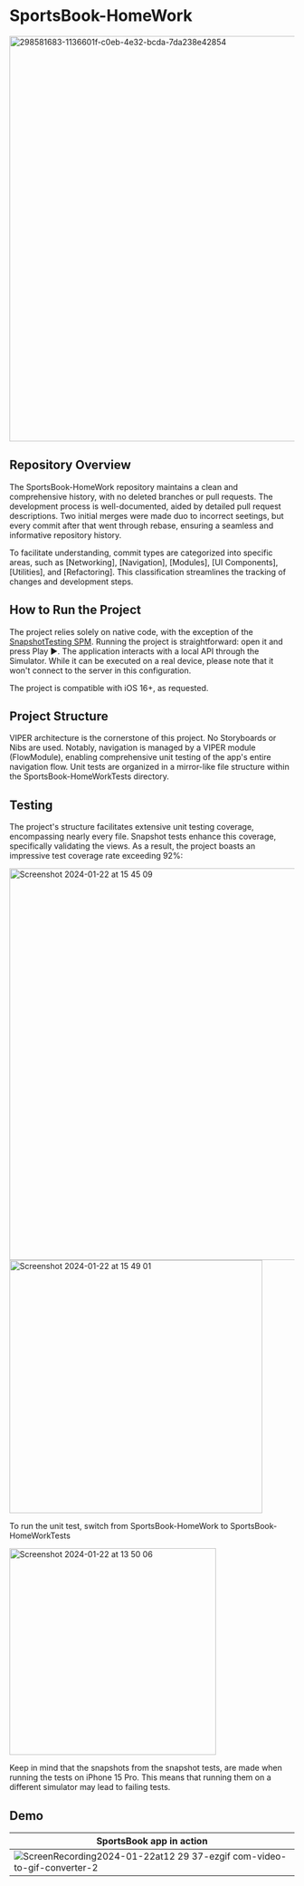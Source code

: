 # SportsBook-HomeWork
<img width="716" alt="298581683-1136601f-c0eb-4e32-bcda-7da238e42854" src="https://github.com/XRadevFRT/SportsBook-HomeWork/assets/25984871/68e897cc-9810-497b-a445-6579315bc771">

## Repository Overview

The SportsBook-HomeWork repository maintains a clean and comprehensive history, with no deleted branches or pull requests. The development process is well-documented, aided by detailed pull request descriptions. Two initial merges were made duo to incorrect seetings, but every commit after that went through rebase, ensuring a seamless and informative repository history.

To facilitate understanding, commit types are categorized into specific areas, such as [Networking], [Navigation], [Modules], [UI Components], [Utilities], and [Refactoring]. This classification streamlines the tracking of changes and development steps.

## How to Run the Project

The project relies solely on native code, with the exception of the [SnapshotTesting SPM](https://github.com/pointfreeco/swift-snapshot-testing). Running the project is straightforward: open it and press Play ▶️. The application interacts with a local API through the Simulator. While it can be executed on a real device, please note that it won't connect to the server in this configuration.

The project is compatible with iOS 16+, as requested.

## Project Structure

VIPER architecture is the cornerstone of this project. No Storyboards or Nibs are used. Notably, navigation is managed by a VIPER module (FlowModule), enabling comprehensive unit testing of the app's entire navigation flow. Unit tests are organized in a mirror-like file structure within the SportsBook-HomeWorkTests directory.

## Testing

The project's structure facilitates extensive unit testing coverage, encompassing nearly every file. Snapshot tests enhance this coverage, specifically validating the views. As a result, the project boasts an impressive test coverage rate exceeding 92%:


<img width="692" alt="Screenshot 2024-01-22 at 15 45 09" src="https://github.com/XRadevFRT/SportsBook-HomeWork/assets/25984871/48883c3e-a7ea-464e-8e73-45b2dd288b59">
<img width="447" alt="Screenshot 2024-01-22 at 15 49 01" src="https://github.com/XRadevFRT/SportsBook-HomeWork/assets/25984871/e451a7a9-38f7-43d0-a560-5ceb818b3cce">




To run the unit test, switch from SportsBook-HomeWork to SportsBook-HomeWorkTests

<img width="365" alt="Screenshot 2024-01-22 at 13 50 06" src="https://github.com/XRadevFRT/SportsBook-HomeWork/assets/25984871/496ef32d-7b6a-4bf8-89c4-03d472abace7">

Keep in mind that the snapshots from the snapshot tests, are made when running the tests on iPhone 15 Pro. This means that running them on a different simulator may lead to failing tests.


## Demo

|    **SportsBook app in action**    | 
| --------------------|
|![ScreenRecording2024-01-22at12 29 37-ezgif com-video-to-gif-converter-2](https://github.com/XRadevFRT/SportsBook-HomeWork/assets/25984871/c535e58f-0d8c-4efe-ae24-29b05f8471c3)|
